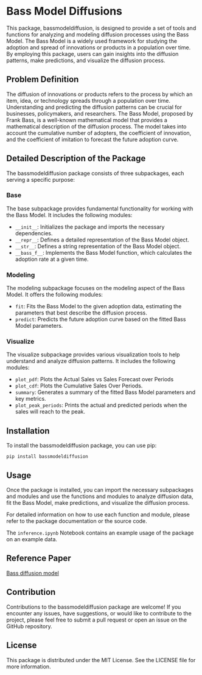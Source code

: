 # Bass Model Diffusions
This package, bassmodeldiffusion, is designed to provide a set of tools and functions for analyzing and modeling diffusion processes using the Bass Model. The Bass Model is a widely used framework for studying the adoption and spread of innovations or products in a population over time. By employing this package, users can gain insights into the diffusion patterns, make predictions, and visualize the diffusion process.

## Problem Definition
The diffusion of innovations or products refers to the process by which an item, idea, or technology spreads through a population over time. Understanding and predicting the diffusion patterns can be crucial for businesses, policymakers, and researchers. The Bass Model, proposed by Frank Bass, is a well-known mathematical model that provides a mathematical description of the diffusion process. The model takes into account the cumulative number of adopters, the coefficient of innovation, and the coefficient of imitation to forecast the future adoption curve.

## Detailed Description of the Package
The bassmodeldiffusion package consists of three subpackages, each serving a specific purpose:

### **Base**
The base subpackage provides fundamental functionality for working with the Bass Model. It includes the following modules:

- `__init__`: Initializes the package and imports the necessary dependencies.
- `__repr__`: Defines a detailed representation of the Bass Model object.
- `__str__`: Defines a string representation of the Bass Model object.
- `__bass_f__`: Implements the Bass Model function, which calculates the adoption rate at a given time.

### **Modeling**
The modeling subpackage focuses on the modeling aspect of the Bass Model. It offers the following modules:

- `fit`: Fits the Bass Model to the given adoption data, estimating the parameters that best describe the diffusion process.
- `predict`: Predicts the future adoption curve based on the fitted Bass Model parameters.

### **Visualize**
The visualize subpackage provides various visualization tools to help understand and analyze diffusion patterns. It includes the following modules:

- `plot_pdf`: Plots the Actual Sales vs Sales Forecast over Periods
- `plot_cdf`: Plots the Cumulative Sales Over Periods.
- `summary`: Generates a summary of the fitted Bass Model parameters and key metrics.
- `plot_peak_periods`: Prints the actual and predicted periods when the sales will reach to the peak.

## Installation
To install the bassmodeldiffusion package, you can use pip:

```
pip install bassmodeldiffusion
```

## Usage
Once the package is installed, you can import the necessary subpackages and modules and use the functions and modules to analyze diffusion data, fit the Bass Model, make predictions, and visualize the diffusion process.

For detailed information on how to use each function and module, please refer to the package documentation or the source code.

The `inference.ipynb` Notebook contains an example usage of the package on an example data.

## Reference Paper
[Bass diffusion model](https://www.immagic.com/eLibrary/ARCHIVES/GENERAL/WIKIPEDI/W101203B.pdf)

## Contribution
Contributions to the bassmodeldiffusion package are welcome! If you encounter any issues, have suggestions, or would like to contribute to the project, please feel free to submit a pull request or open an issue on the GitHub repository.

## License
This package is distributed under the MIT License. See the LICENSE file for more information.
